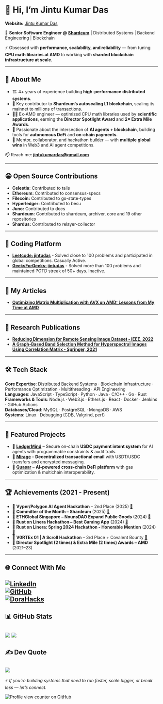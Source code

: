 # 👋 Hi, I’m Jintu Kumar Das  

**Website:** [Jintu Kumar Das](https://jintukumardas.notion.site)

🚀 **Senior Software Engineer @ [Shardeum](https://shardeum.org)** | Distributed Systems | Backend Engineering | Blockchain

⚡ Obsessed with **performance, scalability, and reliability** — from tuning **CPU math libraries at AMD** to working with **sharded blockchain infrastructure at scale**.  

---

## 💫 About Me  
- 🏗 4+ years of experience building **high-performance distributed systems**.  
- 🔗 Key contributor to **Shardeum’s autoscaling L1 blockchain**, scaling its mainnet to millions of transactions.  
- 🧑‍💻 Ex-AMD engineer — optimized CPU math libraries used by **scientific applications**, earning the **Director Spotlight Award** and **2× Extra Mile Awards**.  
- 🤖 Passionate about the intersection of **AI agents + blockchain**, building tools for **autonomous DeFi** and **on-chain payments**.  
- 👥 Mentor, collaborator, and hackathon builder — with **multiple global wins** in Web3 and AI agent competitions.  

📫 Reach me: **[jintukumardas@gmail.com](mailto:jintukumardas@gmail.com)**  

---

## 😁 Open Source Contributions

- **Celestia:** Contributed to talis
- **Ethereum:** Contributed to consensus-specs
- **Filecoin:** Contributed to go-state-types
- **Hyperledger:** Contributed to besu
- **Juno:**     Contributed to docs
- **Shardeum:** Contributed to shardeum, archiver, core and 19 other repositories
- **Shardus:**  Contributed to relayer-collector

---

## 📝 Coding Platform
- [**Leetcode: jintudas**](https://leetcode.com/u/jintudas/) - Solved close to 100 problems and participated in global competitions. Casually Active.
- [**GeeksForGeeks: jintudas**](https://www.geeksforgeeks.org/user/jintudas/) -  Solved more than 100 problems and maintained POTD streak of 50+ days. Inactive.

---

## 📝 My Articles
- [**Optimizing Matrix Multiplication with AVX on AMD: Lessons from My Time at AMD**](https://jintukumardas.notion.site/blog-avx512)

---

## 📝 Research Publications
- [**Reducing Dimension for Remote Sensing Image Dataset - IEEE, 2022**](https://ieeexplore.ieee.org/abstract/document/9785203/?casa_token=sBy2b8U3JMEAAAAA:TZw6NAANcoX81D7ye2r3zAV6SdOgRbaI7cQdOESSuQP2jWiuzzcsjTdCCMN_u3ZRD4QD1u7JYwI)
- [**A Graph-Based Band Selection Method for Hyperspectral Images Using Correlation Matrix - Springer, 2021**](https://www.springerprofessional.de/en/a-graph-based-band-selection-method-for-hyperspectral-images-usi/19252976)

---

## 🛠 Tech Stack  
**Core Expertise**: Distributed Backend Systems · Blockchain Infrastructure · Performance Optimization · Multithreading · API Engineering  
**Languages**: JavaScript · TypeScript · Python · Java · C/C++ · Go · Rust  
**Frameworks & Tools**: Node.js · Web3.js · Ethers.js · React · Docker · Jenkins · GitHub Actions  
**Databases/Cloud**: MySQL · PostgreSQL · MongoDB · AWS  
**Systems**: Linux · Debugging (GDB, Valgrind, perf)  

---

## 🔭 Featured Projects  
- 🔹 **[LedgerMind](https://dorahacks.io/buidl/31227)** – Secure on-chain **USDC payment intent system** for AI agents with programmable constraints & audit trails. 
- 🔹 **[Mirage](https://ethglobal.com/showcase/mirage-tz65j)** – **Decentralized transactional email** with USDT/USDC transfers and encrypted messaging.   
- 🔹 **[Quasar](https://dorahacks.io/buidl/23920)** – **AI-powered cross-chain DeFi platform** with gas optimization & multichain interoperability.  
---

## 🏆 Achievements  (2021 - Present)
- 🥈 **Vyper/Polygon AI Agent Hackathon** – 2nd Place (2025) [🔗](https://dorahacks.io/buidl/23809/milestones)  
- 🌟 **Committer of the Month – Shardeum** (2025) [🔗](https://shardeum.org/blog/jintu-das-software-engineer/)  
- 🥈 **ETHGlobal Singapore – NounsDAO Expand Public Goods** (2024) [🔗](https://ethglobal.com/showcase/mirage-tz65j)  
- 🥈 **Rust on Linera Hackathon – Best Gaming App** (2024) [🔗](https://devpost.com/software/classic-tic-tac-toe)
- 🏅 **Rust on Linera: Spring 2024 Hackathon - Honorable Mention** (2024) [🔗](https://devpost.com/software/chainseats)
- 🏅 **V0RTEx 01 | A Scroll Hackathon** – 3rd Place + Covalent Bounty [🔗](https://dorahacks.io/buidl/11870)  
- 🏅 **Director Spotlight (2 times) & Extra Mile (2 times) Awards – AMD** (2021–23)  
---

## 🌐 Connect With Me  
[![LinkedIn](https://img.shields.io/badge/LinkedIn-%230077B5.svg?logo=linkedin&logoColor=white)](https://linkedin.com/in/jintukumardas)  
[![GitHub](https://img.shields.io/badge/GitHub-100000?logo=github&logoColor=white)](https://github.com/jintukumardas)  
[![DoraHacks](https://img.shields.io/badge/DoraHacks-FE5000?logo=hackaday&logoColor=white)](https://dorahacks.io/hacker/jintuisbusy)  
---

## 📊 GitHub Stats  
![](https://github-readme-stats.vercel.app/api?username=jintukumardas&theme=radical&hide_border=false&include_all_commits=true)
![](https://github-readme-streak-stats.herokuapp.com/?user=jintukumardas&theme=radical&hide_border=false)
---

## ✍️ Dev Quote  
![](https://quotes-github-readme.vercel.app/api?type=horizontal&theme=radical)  
---

⚡ _If you’re building systems that need to run faster, scale bigger, or break less — let’s connect._  

![Profile view counter on GitHub](https://komarev.com/ghpvc/?username=jintukumardas)
